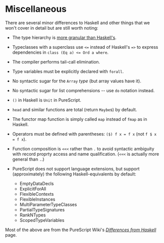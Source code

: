 Miscellaneous
=============

There are several minor differences to Haskell and other things that we won't
cover in detail but are still worth noting:

- The type hierarchy is [more granular than
  Haskell's](http://pursuit.purescript.org/packages/purescript-control/0.3.0).
- Typeclasses with a superclass use `<=` instead of Haskell's `=>` to express
  dependencies in `class (Eq a) <= Ord a where`.
- The compiler performs tail-call elimination.
- Type variables must be explicitly declared with `forall`.
- No syntactic sugar for the `Array` *type* (but array values have it).
- No syntactic sugar for list comprehensions -- use `do` notation instead.
- `()` in Haskell is `Unit` in PureScript.
- `head` and similar functions are total (return `Maybe`s) by default.
- The functor map function is simply called `map` instead of `fmap` as in
  Haskell.
- Operators must be defined with parentheses: `($) f x = f x` (not `f $ x = f
  x`).
- Function composition is `<<<` rather than `.` to avoid syntactic ambiguity
  with record proprty access and name qualification. (`<<<` is actually more
general than `.`.)

- PureScript does not support language extensions, but support (approximately)
  the following Haskell-equivalents by default:
  - EmptyDataDecls
  - ExplicitForAll
  - FlexibleContexts
  - FlexibleInstances
  - MultiParameterTypeClasses
  - PartialTypeSignatures
  - RankNTypes
  - ScopedTypeVariables

Most of the above are from the PureScript Wiki's [*Differences from
Haskell*](https://github.com/purescript/purescript/wiki/Differences-from-Haskell)
page.
